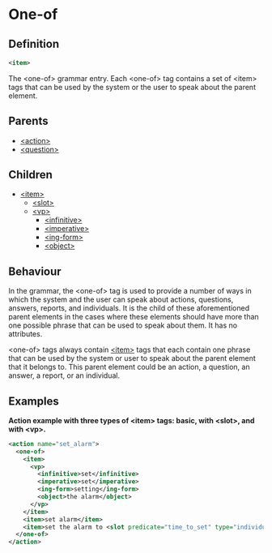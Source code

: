 <span style="font-size: 2em">**One-of**</span>
## Definition
```xml
<item>
```

The <one-of\> grammar entry. Each <one-of\> tag contains a set of <item\> tags that can be used by the system or the user to speak about the parent element.

## Parents

- [<action\>](/tdm_documentation/grammar/elements/action)    
- [<question\>](/tdm_documentation/grammar/elements/question)

## Children

- [<item\>](/tdm_documentation/grammar/children/item)
    - [<slot\>](/tdm_documentation/grammar/children/slot)
    - [<vp\>](/tdm_documentation/grammar/children/vp)
        - [<infinitive\>](/tdm_documentation/grammar/children/vp)
        - [<imperative\>](/tdm_documentation/grammar/children/vp)
        - [<ing-form\>](/tdm_documentation/grammar/children/vp)
        - [<object\>](/tdm_documentation/grammar/children/vp)

## Behaviour

In the grammar, the <one-of\> tag is used to provide a number of ways in which the system and the user can speak about actions, questions, answers, reports, and individuals. It is the child of these aforementioned parent elements in the cases where these elements should have more than one possible phrase that can be used to speak about them. It has no attributes.

<one-of\> tags always contain [<item\>](/tdm_documentation/grammar/children/item) tags that each contain one phrase that can be used by the system or user to speak about the parent element that it belongs to. This parent element could be an action, a question, an answer, a report, or an individual.

## Examples

**Action example with three types of <item\> tags: basic, with <slot\>, and with <vp\>.**

```xml
<action name="set_alarm">
  <one-of>
    <item>
      <vp>
        <infinitive>set</infinitive>
        <imperative>set</imperative>
        <ing-form>setting</ing-form>
        <object>the alarm</object>
      </vp>
    </item>
    <item>set alarm</item>
    <item>set the alarm to <slot predicate="time_to_set" type="individual"/></item>
  </one-of>
</action>
```